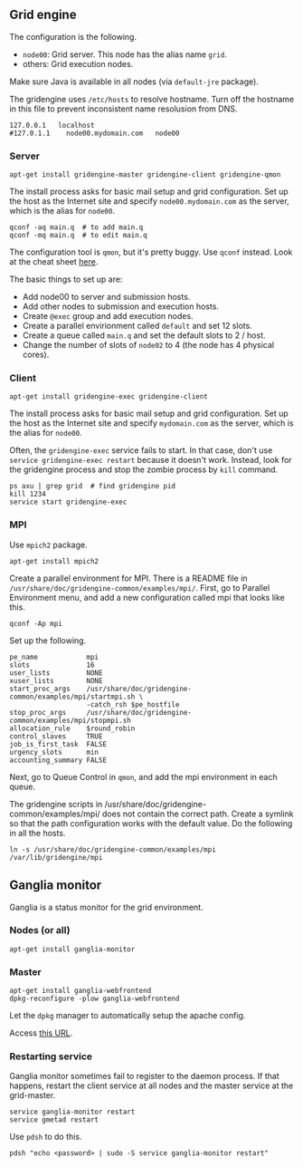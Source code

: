 Grid engine
-----------

The configuration is the following.

 * `node00`: Grid server. This node has the alias name `grid`.
 * others: Grid execution nodes.

Make sure Java is available in all nodes (via `default-jre` package).

The gridengine uses `/etc/hosts` to resolve hostname. Turn off the hostname
in this file to prevent inconsistent name resolusion from DNS.

    127.0.0.1   localhost
    #127.0.1.1    node00.mydomain.com   node00

### Server

    apt-get install gridengine-master gridengine-client gridengine-qmon

The install process asks for basic mail setup and grid configuration.
Set up the host as the Internet site and specify `node00.mydomain.com`
as the server, which is the alias for `node00`.

    qconf -aq main.q  # to add main.q
    qconf -mq main.q  # to edit main.q

The configuration tool is `qmon`, but it's pretty buggy. Use `qconf` instead.
Look at the cheat sheet
[here](https://confluence.rcs.griffith.edu.au/display/v20zCluster/SGE+cheat+sheet).

The basic things to set up are:

 * Add node00 to server and submission hosts.
 * Add other nodes to submission and execution hosts.
 * Create `@exec` group and add execution nodes.
 * Create a parallel envirionment called `default` and set 12 slots.
 * Create a queue called `main.q` and set the default slots to 2 / host.
 * Change the number of slots of `node02` to 4 (the node has 4 physical cores).

### Client

    apt-get install gridengine-exec gridengine-client

The install process asks for basic mail setup and grid configuration.
Set up the host as the Internet site and specify `mydomain.com`
as the server, which is the alias for `node00`.

Often, the `gridengine-exec` service fails to start. In that case, don't use
`service gridengine-exec restart` because it doesn't work. Instead, look for
the gridengine process and stop the zombie process by `kill` command.

    ps axu | grep grid  # find gridengine pid
    kill 1234
    service start gridengine-exec

### MPI

Use `mpich2` package.

    apt-get install mpich2

Create a parallel environment for MPI. There is a README file in
`/usr/share/doc/gridengine-common/examples/mpi/`. First, go to Parallel
Environment menu, and add a new configuration called mpi that looks like this.

    qconf -Ap mpi

Set up the following.

    pe_name            mpi
    slots              16
    user_lists         NONE
    xuser_lists        NONE
    start_proc_args    /usr/share/doc/gridengine-common/examples/mpi/startmpi.sh \
                       -catch_rsh $pe_hostfile
    stop_proc_args     /usr/share/doc/gridengine-common/examples/mpi/stopmpi.sh
    allocation_rule    $round_robin
    control_slaves     TRUE
    job_is_first_task  FALSE
    urgency_slots      min
    accounting_summary FALSE

Next, go to Queue Control in `qmon`, and add the mpi environment in each queue.


The gridengine scripts in /usr/share/doc/gridengine-common/examples/mpi/ does
not contain the correct path. Create a symlink so that the path configuration
works with the default value. Do the following in all the hosts.

    ln -s /usr/share/doc/gridengine-common/examples/mpi /var/lib/gridengine/mpi


Ganglia monitor
---------------

Ganglia is a status monitor for the grid environment.

### Nodes (or all)

    apt-get install ganglia-monitor

### Master

    apt-get install ganglia-webfrontend
    dpkg-reconfigure -plow ganglia-webfrontend

Let the `dpkg` manager to automatically setup the apache config.

Access [this URL](http://node00.mydomain.com/ganglia).

### Restarting service

Ganglia monitor sometimes fail to register to the daemon process. If that
happens, restart the client service at all nodes and the master service at
the grid-master.

    service ganglia-monitor restart
    service gmetad restart

Use `pdsh` to do this.

    pdsh "echo <password> | sudo -S service ganglia-monitor restart"
